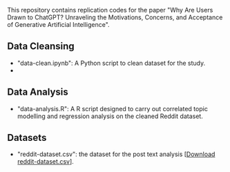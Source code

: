 This repository contains replication codes for the paper "Why Are Users Drawn to ChatGPT? Unraveling the Motivations, Concerns, and Acceptance of Generative Artificial Intelligence".

## Data Cleansing
- "data-clean.ipynb": A Python script to clean dataset for the study.
- 
## Data Analysis
- "data-analysis.R": A R script designed to carry out correlated topic modelling and regression analysis on the cleaned Reddit dataset.

## Datasets
- "reddit-dataset.csv": the dataset for the post text analysis [[Download reddit-dataset.csv](https://www.dropbox.com/scl/fi/b0uncnoayrv95wbrn3w5u/reddit-dataset.csv?rlkey=61za8wr3dsucjeo21cxdmzpsr&dl=0)].
